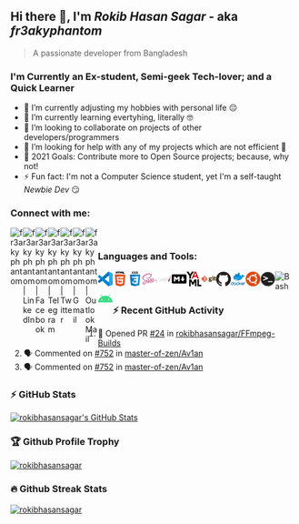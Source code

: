 ## Hi there 👋, I'm *Rokib Hasan Sagar* - aka *fr3akyphantom*
> A passionate developer from Bangladesh

### I'm Currently an Ex-student, Semi-geek Tech-lover; and a Quick Learner

- 🔭 I’m currently adjusting my hobbies with personal life 😐
- 🌱 I’m currently learning evertyhing, literally 🤓
- 👯 I’m looking to collaborate on projects of other developers/programmers
- 🤔 I’m looking for help with any of my projects which are not efficient 🙁
- 🥅 2021 Goals: Contribute more to Open Source projects; because, why not!
- ⚡ Fun fact: I'm not a Computer Science student, yet I'm a self-taught *Newbie Dev* 😏

### Connect with me:

[<img align="left" alt="fr3akyphantom" width="22px" src="https://cdnjs.cloudflare.com/ajax/libs/open-iconic/1.1.1/svg/globe.svg" />][website]
[<img align="left" alt="fr3akyphantom | LinkedIn" width="22px" src="https://cdnjs.cloudflare.com/ajax/libs/simple-icons/4.16.0/linkedin.svg" />][linkedin]
[<img align="left" alt="fr3akyphantom | Facebook" width="22px" src="https://cdnjs.cloudflare.com/ajax/libs/simple-icons/4.16.0/facebook.svg" />][facebook]
[<img align="left" alt="fr3akyphantom | Telegram" width="22px" src="https://cdnjs.cloudflare.com/ajax/libs/simple-icons/4.16.0/telegram.svg" />][telegram]
[<img align="left" alt="fr3akyphantom | Twitter" width="22px" src="https://cdnjs.cloudflare.com/ajax/libs/simple-icons/4.16.0/twitter.svg" />][twitter]
[<img align="left" alt="fr3akyphantom | Gmail" width="22px" src="https://cdnjs.cloudflare.com/ajax/libs/simple-icons/4.16.0/gmail.svg" />][gmail]
[<img align="left" alt="fr3akyphantom | Outlook Mail" width="22px" src="https://cdnjs.cloudflare.com/ajax/libs/simple-icons/4.16.0/microsoftoutlook.svg" />][outlook]

<br />

### Languages and Tools:

[<img align="left" alt="Visual Studio Code" width="26px" src="https://raw.githubusercontent.com/github/explore/main/topics/visual-studio-code/visual-studio-code.png" />](#)
[<img align="left" alt="HTML5" width="26px" src="https://raw.githubusercontent.com/github/explore/main/topics/html/html.png" />](#)
[<img align="left" alt="CSS3" width="26px" src="https://raw.githubusercontent.com/github/explore/main/topics/css/css.png" />](#)
[<img align="left" alt="Sass" width="26px" src="https://raw.githubusercontent.com/github/explore/main/topics/sass/sass.png" />](#)
[<img align="left" alt="Jekyll" width="26px" src="https://raw.githubusercontent.com/github/explore/main/topics/jekyll/jekyll.png" />](#)
[<img align="left" alt="Markdown" width="26px" src="https://raw.githubusercontent.com/github/explore/main/topics/markdown/markdown.png" />](#)
[<img align="left" alt="Yaml" width="26px" src="https://raw.githubusercontent.com/github/explore/main/topics/yaml/yaml.png" />](#)
[<img align="left" alt="Git" width="26px" src="https://raw.githubusercontent.com/github/explore/main/topics/git/git.png" />](#)
[<img align="left" alt="GitHub" width="26px" src="https://raw.githubusercontent.com/github/explore/main/topics/github-api/github-api.png" />](#)
[<img align="left" alt="Docker" width="26px" src="https://raw.githubusercontent.com/github/explore/main/topics/docker/docker.png" />](#)
[<img align="left" alt="Ubuntu" width="26px" src="https://raw.githubusercontent.com/github/explore/main/topics/ubuntu/ubuntu.png" />](#)
[<img align="left" alt="Terminal" width="26px" src="https://raw.githubusercontent.com/github/explore/main/topics/terminal/terminal.png" />](#)
[<img align="left" alt="Bash" width="26px" src="https://raw.githubusercontent.com/odb/official-bash-logo/master/assets/Logos/Icons/SVG/32x32.svg" />](#)
[<img align="left" alt="Android" width="26px" src="https://raw.githubusercontent.com/github/explore/main/topics/android/android.png" />](#)

<br />
<br />

### ⚡ Recent GitHub Activity

<!--START_SECTION:activity-->
1. 💪 Opened PR [#24](https://github.com/rokibhasansagar/FFmpeg-Builds/pull/24) in [rokibhasansagar/FFmpeg-Builds](https://github.com/rokibhasansagar/FFmpeg-Builds)
2. 🗣 Commented on [#752](https://github.com/master-of-zen/Av1an/issues/752) in [master-of-zen/Av1an](https://github.com/master-of-zen/Av1an)
3. 🗣 Commented on [#752](https://github.com/master-of-zen/Av1an/issues/752) in [master-of-zen/Av1an](https://github.com/master-of-zen/Av1an)
<!--END_SECTION:activity-->

### ⚡ GitHub Stats

[<img alt="rokibhasansagar's GitHub Stats" src="https://github-readme-stats.rokibhasansagar.vercel.app/api?username=rokibhasansagar&show_icons=true&include_all_commits=true&count_private=true&theme=merko" />](#)

### 🏆 Github Profile Trophy

[<img src="https://github-profile-trophy.vercel.app/?username=rokibhasansagar&theme=darkhub&no-bg=true&row=1" alt="rokibhasansagar" />](#)

### 🔥 Github Streak Stats

[<img align="center" src="https://github-readme-streak-stats.herokuapp.com/?user=rokibhasansagar&theme=tokyonight_duo" alt="rokibhasansagar" />](#)

[website]: https://rokibhasansagar.github.io
[linkedin]: https://www.linkedin.com/in/rokib-hasan-9a031a20a
[facebook]: https://fb.com/rokibhasansagar
[telegram]: https://t.me/fr3akyphantom
[twitter]: https://twitter.com/TheRokibHasan
[gmail]: mailto:rokibhasansagar@gmail.com
[outlook]: mailto:rokibhasansagar2014@outlook.com
